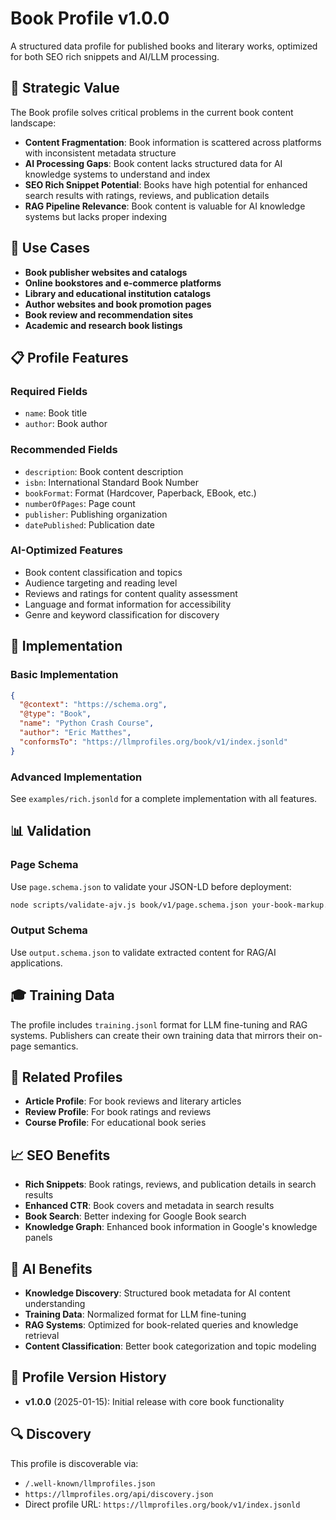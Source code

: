 # Book Profile v1.0.0

A structured data profile for published books and literary works, optimized for both SEO rich snippets and AI/LLM processing.

## 🎯 Strategic Value

The Book profile solves critical problems in the current book content landscape:

- **Content Fragmentation**: Book information is scattered across platforms with inconsistent metadata structure
- **AI Processing Gaps**: Book content lacks structured data for AI knowledge systems to understand and index
- **SEO Rich Snippet Potential**: Books have high potential for enhanced search results with ratings, reviews, and publication details
- **RAG Pipeline Relevance**: Book content is valuable for AI knowledge systems but lacks proper indexing

## 🚀 Use Cases

- **Book publisher websites and catalogs**
- **Online bookstores and e-commerce platforms**
- **Library and educational institution catalogs**
- **Author websites and book promotion pages**
- **Book review and recommendation sites**
- **Academic and research book listings**

## 📋 Profile Features

### Required Fields
- `name`: Book title
- `author`: Book author

### Recommended Fields
- `description`: Book content description
- `isbn`: International Standard Book Number
- `bookFormat`: Format (Hardcover, Paperback, EBook, etc.)
- `numberOfPages`: Page count
- `publisher`: Publishing organization
- `datePublished`: Publication date

### AI-Optimized Features
- Book content classification and topics
- Audience targeting and reading level
- Reviews and ratings for content quality assessment
- Language and format information for accessibility
- Genre and keyword classification for discovery

## 🔧 Implementation

### Basic Implementation
```json
{
  "@context": "https://schema.org",
  "@type": "Book",
  "name": "Python Crash Course",
  "author": "Eric Matthes",
  "conformsTo": "https://llmprofiles.org/book/v1/index.jsonld"
}
```

### Advanced Implementation
See `examples/rich.jsonld` for a complete implementation with all features.

## 📊 Validation

### Page Schema
Use `page.schema.json` to validate your JSON-LD before deployment:
```bash
node scripts/validate-ajv.js book/v1/page.schema.json your-book-markup.json
```

### Output Schema
Use `output.schema.json` to validate extracted content for RAG/AI applications.

## 🎓 Training Data

The profile includes `training.jsonl` format for LLM fine-tuning and RAG systems. Publishers can create their own training data that mirrors their on-page semantics.

## 🔗 Related Profiles

- **Article Profile**: For book reviews and literary articles
- **Review Profile**: For book ratings and reviews
- **Course Profile**: For educational book series

## 📈 SEO Benefits

- **Rich Snippets**: Book ratings, reviews, and publication details in search results
- **Enhanced CTR**: Book covers and metadata in search results
- **Book Search**: Better indexing for Google Book search
- **Knowledge Graph**: Enhanced book information in Google's knowledge panels

## 🤖 AI Benefits

- **Knowledge Discovery**: Structured book metadata for AI content understanding
- **Training Data**: Normalized format for LLM fine-tuning
- **RAG Systems**: Optimized for book-related queries and knowledge retrieval
- **Content Classification**: Better book categorization and topic modeling

## 📝 Profile Version History

- **v1.0.0** (2025-01-15): Initial release with core book functionality

## 🔍 Discovery

This profile is discoverable via:
- `/.well-known/llmprofiles.json`
- `https://llmprofiles.org/api/discovery.json`
- Direct profile URL: `https://llmprofiles.org/book/v1/index.jsonld`
